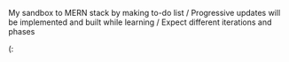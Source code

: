 My sandbox to MERN stack by making to-do list /
Progressive updates will be implemented and built while learning /
Expect different iterations and phases

 (:
